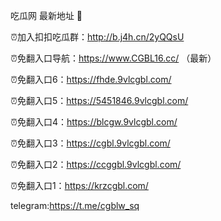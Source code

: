 吃瓜网 最新地址 👋 

⏰加入扣扣吃瓜群：http://b.j4h.cn/2yQQsU

⏰免翻入口导航：https://www.CGBL16.cc/  （最新）

⏰免翻入口6：https://fhde.9vlcgbl.com/

⏰免翻入口5：https://5451846.9vlcgbl.com/

⏰免翻入口4：https://blcgw.9vlcgbl.com/

⏰免翻入口3：https://cgbl.9vlcgbl.com/

⏰免翻入口2：https://ccggbl.9vlcgbl.com/

⏰免翻入口1：https://krzcgbl.com/

telegram:https://t.me/cgblw_sq


